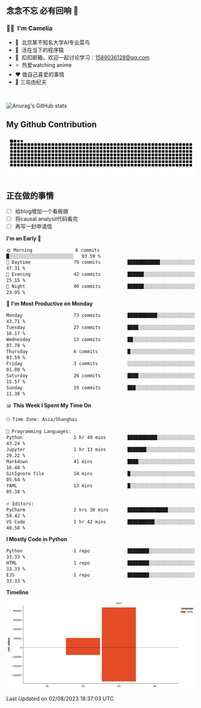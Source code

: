 ## 念念不忘 必有回响  👋
### 👨‍🔧&nbsp;&nbsp;I'm Camelia
- 🏢&nbsp;&nbsp;北京某不知名大学AI专业菜鸟
- 🦍&nbsp;&nbsp;活在当下的程序猿
- 💬&nbsp;&nbsp;扣扣邮箱，欢迎一起讨论学习：1589036128@qq.com
- ⭐️&nbsp;&nbsp;热爱watching anime
- ❤️ 做自己喜爱的事情
- 📖 三岛由纪夫

<br>

![Anurag's GitHub stats](https://github-readme-stats.vercel.app/api?username=abinzzz&count_private=true&show_icons=true&theme=tokyonight)


## My Github Contribution
![](https://github.com/abinzzz/abinzzz/blob/output/github-contribution-grid-snake.svg)

## 正在做的事情
- [ ] 给blog增加一个看板娘
- [ ] 将causal analysil代码看完
- [ ] 再写一封申请信
<!--START_SECTION:waka-->
**I'm an Early 🐤** 

```text
🌞 Morning                6 commits           █░░░░░░░░░░░░░░░░░░░░░░░░   03.59 % 
🌆 Daytime                79 commits          ████████████░░░░░░░░░░░░░   47.31 % 
🌃 Evening                42 commits          ██████░░░░░░░░░░░░░░░░░░░   25.15 % 
🌙 Night                  40 commits          ██████░░░░░░░░░░░░░░░░░░░   23.95 % 
```
📅 **I'm Most Productive on Monday** 

```text
Monday                   73 commits          ███████████░░░░░░░░░░░░░░   43.71 % 
Tuesday                  27 commits          ████░░░░░░░░░░░░░░░░░░░░░   16.17 % 
Wednesday                13 commits          ██░░░░░░░░░░░░░░░░░░░░░░░   07.78 % 
Thursday                 6 commits           █░░░░░░░░░░░░░░░░░░░░░░░░   03.59 % 
Friday                   3 commits           ░░░░░░░░░░░░░░░░░░░░░░░░░   01.80 % 
Saturday                 26 commits          ████░░░░░░░░░░░░░░░░░░░░░   15.57 % 
Sunday                   19 commits          ███░░░░░░░░░░░░░░░░░░░░░░   11.38 % 
```


📊 **This Week I Spent My Time On** 

```text
🕑︎ Time Zone: Asia/Shanghai

💬 Programming Languages: 
Python                   1 hr 49 mins        ███████████░░░░░░░░░░░░░░   43.24 % 
Jupyter                  1 hr 13 mins        ███████░░░░░░░░░░░░░░░░░░   29.22 % 
Markdown                 41 mins             ████░░░░░░░░░░░░░░░░░░░░░   16.48 % 
GitIgnore file           14 mins             █░░░░░░░░░░░░░░░░░░░░░░░░   05.64 % 
YAML                     13 mins             █░░░░░░░░░░░░░░░░░░░░░░░░   05.38 % 

🔥 Editors: 
PyCharm                  2 hrs 30 mins       ███████████████░░░░░░░░░░   59.42 % 
VS Code                  1 hr 42 mins        ██████████░░░░░░░░░░░░░░░   40.58 % 
```

**I Mostly Code in Python** 

```text
Python                   1 repo              ████████░░░░░░░░░░░░░░░░░   33.33 % 
HTML                     1 repo              ████████░░░░░░░░░░░░░░░░░   33.33 % 
EJS                      1 repo              ████████░░░░░░░░░░░░░░░░░   33.33 % 
```



**Timeline**

![Lines of Code chart](https://raw.githubusercontent.com/abinzzz/abinzzz/main/assets/bar_graph.png)


 Last Updated on 02/08/2023 18:37:03 UTC
<!--END_SECTION:waka-->


